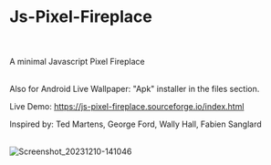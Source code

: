 # Js-Pixel-Fireplace<br><br>
A minimal Javascript Pixel Fireplace<br><br>

Also for Android Live Wallpaper: "Apk" installer in the files section. 

Live Demo: https://js-pixel-fireplace.sourceforge.io/index.html

Inspired by: Ted Martens, George Ford, Wally Hall, Fabien Sanglard<br><br>

![Screenshot_20231210-141046](https://github.com/lexterror/Js-Pixel-Fireplace/assets/16135535/88d8a569-0abb-4bcf-b3ed-fdc0e5d40c13)
